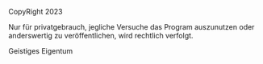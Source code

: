 CopyRight 2023

Nur für privatgebrauch, jegliche Versuche das Program auszunutzen oder anderswertig zu veröffentlichen, wird rechtlich verfolgt.

Geistiges Eigentum
